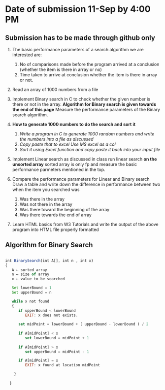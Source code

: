 

# Date of submission 11-Sep by 4:00 PM 
## Submission has to be made through github only 


1. The basic performance parameters of a search algorithm we are interested are:
   1. No of comparisons made before the program arrived at a conclusion (whether the item is there in array or no)
   1. Time taken to arrive at conclusion whether the item is there in array or not.
1. Read an array of 1000  numbers from a file
1. Implement Binary search in C to check whether the given number is there or not in the array. **Algorithm for Binary search is given towards the end of this page** Measure the performance parameters of the Binary search algorithm. 
1. **How to generate 1000 numbers to do the search  and sort it**
    1. *Write a program in C to generate 1000 random numbers and write the numbers into a file as discussed*
    1. *Copy paste that to excel Use MS excel as a col*
    1. *Sort it using Excel function and copy paste it back into your input file*
1. Implement Linear search as discussed in class run linear search **on the unsorted array** sorted array is only fp and measure the basic performance parmeters mentioned in the top. 
1. Compare the performance parameters for   Linear and Binary search Draw a table and write down the difference in performance between two when the item you searched was
      1. Was there in the array
      1. Was not there in the array
      1. Was there toward the beginning of the array
      1. Was there towards the end of array

1. Learn HTML basics from  W3 Tutorials and  write the output of the above program into HTML file properly formatted


## Algorithm for Binary Search
```javascript

int BinarySearch(int A[], int n , int x)
{
   A ← sorted array
   n ← size of array
   x ← value to be searched

   Set lowerBound = 1
   Set upperBound = n 

   while x not found
   {
      if upperBound < lowerBound 
         EXIT: x does not exists.
   
      set midPoint = lowerBound + ( upperBound - lowerBound ) / 2
      
      if A[midPoint] < x
         set lowerBound = midPoint + 1
         
      if A[midPoint] > x
         set upperBound = midPoint - 1 

      if A[midPoint] = x 
         EXIT: x found at location midPoint

    }
   
  }

```
